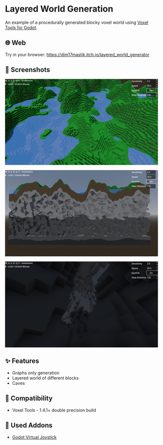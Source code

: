 # Layered World Generation

An example of a procedurally generated blocky voxel world using [Voxel Tools for Godot](https://github.com/Zylann/godot_voxel).

## 🌐 Web

Try in your browser: https://dim17mastik.itch.io/layered_world_generator

## 📸 Screenshots

![Top View](screenshots/top_view.png)

![Sectional View](screenshots/sectional_view.png)

![Caves](screenshots/caves.png)

## ✨ Features

- Graphs only generation
- Layered world of different blocks
- Caves

## 🔄 Compatibility

- Voxel Tools - 1.4.1+ double precision build

## 🧩 Used Addons

- [Godot Virtual Joystick](https://github.com/MarcoFazioRandom/Virtual-Joystick-Godot)